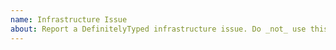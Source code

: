 ```yaml
---
name: Infrastructure Issue
about: Report a DefinitelyTyped infrastructure issue. Do _not_ use this for package issues; please use the links below.
---
```


<!-- 
DO NOT use this template to report problems with a specific package.
Please use https://github.com/DefinitelyTyped/DefinitelyTyped/discussions instead.

Is something wrong with CI or publishing infrastructure?

- Check the [Infrastructure status updates](https://github.com/DefinitelyTyped/DefinitelyTyped/issues/44317) thread for known issues.
- Leave a message on the [DefinitelyTyped channel in the TypeScript Community Discord](https://discord.gg/typescript).

-->
